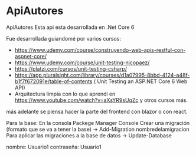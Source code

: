 # ApiAutores
 ApiAutores Esta api esta desarrollada en .Net Core 6
 
Fue desarrollada guiandomé por varios cursos:
 * https://www.udemy.com/course/construyendo-web-apis-restful-con-aspnet-core/
 * https://www.udemy.com/course/unit-testing-nicopaez/
 * https://platzi.com/cursos/unit-testing-csharp/
 * https://app.pluralsight.com/library/courses/d1a07995-8bbd-4124-a48f-b1f7f672091e/table-of-contents ( Unit Testing an ASP.NET Core 6 Web API)
 * Arquitectura limpia con lo que aprendí en https://www.youtube.com/watch?v=aXsYR9sUqZc y otros cursos más.

más adelante se piensa hacer la parte del frontend con blazor o con react.

Para la base:
En la consola Packege Manager Console
Crear una migración (formato que se va a tener la base)
-> Add-Migration nombredelamigracion
Para aplicar las migraciones a la base de datos
-> Update-Database


nombre: Usuario1
contraseña: Usuario1